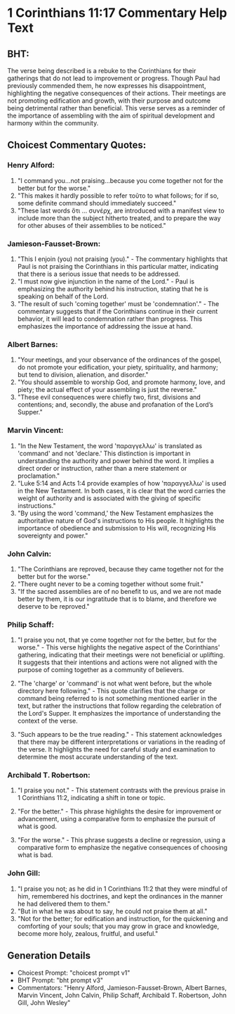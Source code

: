 # 1 Corinthians 11:17 Commentary Help Text

## BHT:
The verse being described is a rebuke to the Corinthians for their gatherings that do not lead to improvement or progress. Though Paul had previously commended them, he now expresses his disappointment, highlighting the negative consequences of their actions. Their meetings are not promoting edification and growth, with their purpose and outcome being detrimental rather than beneficial. This verse serves as a reminder of the importance of assembling with the aim of spiritual development and harmony within the community.

## Choicest Commentary Quotes:
### Henry Alford:
1. "I command you...not praising...because you come together not for the better but for the worse." 
2. "This makes it hardly possible to refer τοῦτο to what follows; for if so, some definite command should immediately succeed."
3. "These last words ὅτι … συνέρχ, are introduced with a manifest view to include more than the subject hitherto treated, and to prepare the way for other abuses of their assemblies to be noticed."

### Jamieson-Fausset-Brown:
1. "This I enjoin (you) not praising (you)." - The commentary highlights that Paul is not praising the Corinthians in this particular matter, indicating that there is a serious issue that needs to be addressed.
2. "I must now give injunction in the name of the Lord." - Paul is emphasizing the authority behind his instruction, stating that he is speaking on behalf of the Lord.
3. "The result of such 'coming together' must be 'condemnation'." - The commentary suggests that if the Corinthians continue in their current behavior, it will lead to condemnation rather than progress. This emphasizes the importance of addressing the issue at hand.

### Albert Barnes:
1. "Your meetings, and your observance of the ordinances of the gospel, do not promote your edification, your piety, spirituality, and harmony; but tend to division, alienation, and disorder."
2. "You should assemble to worship God, and promote harmony, love, and piety; the actual effect of your assembling is just the reverse."
3. "These evil consequences were chiefly two, first, divisions and contentions; and, secondly, the abuse and profanation of the Lord’s Supper."

### Marvin Vincent:
1. "In the New Testament, the word 'παραγγελλω' is translated as 'command' and not 'declare.' This distinction is important in understanding the authority and power behind the word. It implies a direct order or instruction, rather than a mere statement or proclamation."
2. "Luke 5:14 and Acts 1:4 provide examples of how 'παραγγελλω' is used in the New Testament. In both cases, it is clear that the word carries the weight of authority and is associated with the giving of specific instructions."
3. "By using the word 'command,' the New Testament emphasizes the authoritative nature of God's instructions to His people. It highlights the importance of obedience and submission to His will, recognizing His sovereignty and power."

### John Calvin:
1. "The Corinthians are reproved, because they came together not for the better but for the worse."
2. "There ought never to be a coming together without some fruit."
3. "If the sacred assemblies are of no benefit to us, and we are not made better by them, it is our ingratitude that is to blame, and therefore we deserve to be reproved."

### Philip Schaff:
1. "I praise you not, that ye come together not for the better, but for the worse." - This verse highlights the negative aspect of the Corinthians' gathering, indicating that their meetings were not beneficial or uplifting. It suggests that their intentions and actions were not aligned with the purpose of coming together as a community of believers.

2. "The 'charge' or 'command' is not what went before, but the whole directory here following." - This quote clarifies that the charge or command being referred to is not something mentioned earlier in the text, but rather the instructions that follow regarding the celebration of the Lord's Supper. It emphasizes the importance of understanding the context of the verse.

3. "Such appears to be the true reading." - This statement acknowledges that there may be different interpretations or variations in the reading of the verse. It highlights the need for careful study and examination to determine the most accurate understanding of the text.

### Archibald T. Robertson:
1. "I praise you not." - This statement contrasts with the previous praise in 1 Corinthians 11:2, indicating a shift in tone or topic.

2. "For the better." - This phrase highlights the desire for improvement or advancement, using a comparative form to emphasize the pursuit of what is good.

3. "For the worse." - This phrase suggests a decline or regression, using a comparative form to emphasize the negative consequences of choosing what is bad.

### John Gill:
1. "I praise you not; as he did in 1 Corinthians 11:2 that they were mindful of him, remembered his doctrines, and kept the ordinances in the manner he had delivered them to them."
2. "But in what he was about to say, he could not praise them at all."
3. "Not for the better; for edification and instruction, for the quickening and comforting of your souls; that you may grow in grace and knowledge, become more holy, zealous, fruitful, and useful."


## Generation Details
- Choicest Prompt: "choicest prompt v1"
- BHT Prompt: "bht prompt v3"
- Commentators: "Henry Alford, Jamieson-Fausset-Brown, Albert Barnes, Marvin Vincent, John Calvin, Philip Schaff, Archibald T. Robertson, John Gill, John Wesley"
